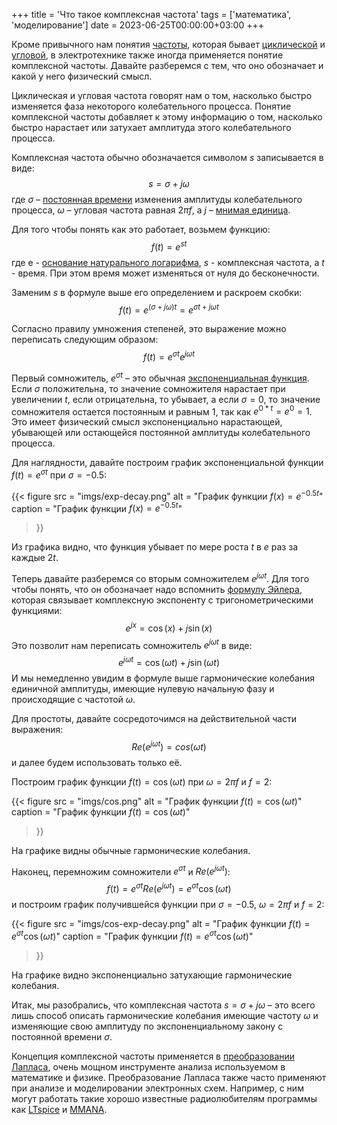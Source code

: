 +++
title = 'Что такое комплексная частота'
tags = ['математика', 'моделирование']
date = 2023-06-25T00:00:00+03:00
+++

Кроме привычного нам понятия [частоты](https://ru.wikipedia.org/wiki/Частота),
которая бывает
[циклической](https://ru.wikipedia.org/wiki/Частота#Термины:_циклическая_частота,_угловая_частота)
и [угловой](https://ru.wikipedia.org/wiki/Угловая_частота), в электротехнике
также иногда применяется понятие комплексной частоты. Давайте разберемся с тем,
что оно обозначает и какой у него физический смысл.

<!--more-->

Циклическая и угловая частота говорят нам о том, насколько быстро изменяется
фаза некоторого колебательного процесса. Понятие комплексной частоты добавляет к
этому информацию о том, насколько быстро нарастает или затухает амплитуда этого
колебательного процесса.

Комплексная частота обычно обозначается символом $s$ записывается в виде: $$s =
\sigma + j\omega$$ где $\sigma$ – [постоянная
времени](https://ru.wikipedia.org/wiki/Постоянная_времени) изменения амплитуды
колебательного процесса, $\omega$ – угловая частота равная $2\pi f$, а $j$ –
[мнимая единица](https://ru.wikipedia.org/wiki/Мнимая_единица).

Для того чтобы понять как это работает, возьмем функцию: $$f(t) = e^{st}$$ где e -
[основание натурального логарифма](https://ru.wikipedia.org/wiki/E_(число)),
$s$ - комплексная частота, а $t$ - время. При этом время может изменяться от
нуля до бесконечности.

Заменим $s$ в формуле выше его определением и раскроем скобки: $$f(t) =
e^{(\sigma + j\omega)t} = e^{\sigma t + j\omega t}$$

Согласно правилу умножения степеней, это выражение можно переписать следующим
образом: $$f(t) = e^{\sigma t} e^{j\omega t}$$

Первый сомножитель, $e^{\sigma t}$ – это обычная [экспоненциальная
функция](https://ru.wikipedia.org/wiki/Экспонента). Если $\sigma$ положительна,
то значение сомножителя нарастает при увеличении $t$, если отрицательна, то
убывает, а если $\sigma = 0$, то значение сомножителя остается постоянным и
равным 1, так как $e^{0 * t} = e^{0} = 1$. Это имеет физический смысл
экспоненциально нарастающей, убывающей или остающейся постоянной амплитуды
колебательного процесса.

Для наглядности, давайте построим график экспоненциальной функции $f(t) =
e^{\sigma t}$ при $\sigma = -0.5$:

{{< figure
    src = "imgs/exp-decay.png"
    alt = "График функции $f(x) = e^{-0.5t}$"
    caption = "График функции $f(x) = e^{-0.5t}$"
>}}

Из графика видно, что функция убывает по мере роста $t$ в $e$ раз за каждые $2t$.

Теперь давайте разберемся со вторым сомножителем $e^{j\omega t}$. Для того чтобы
понять, что он обозначает надо вспомнить [формулу
Эйлера](https://ru.wikipedia.org/wiki/Формула_Эйлера), которая связывает
комплексную экспоненту с тригонометрическими функциями: $$e^{jx} = \cos(x) +
j\sin(x)$$ Это позволит нам переписать сомножитель $e^{j\omega t}$ в виде:
$$e^{j\omega t} = \cos(\omega t) + j\sin(\omega t)$$ И мы немедленно увидим в
формуле выше гармонические колебания единичной амплитуды, имеющие нулевую
начальную фазу и происходящие с частотой $\omega$.

Для простоты, давайте сосредоточимся на действительной части выражения:
$$Re(e^{j\omega t}) = cos(\omega t)$$ и далее будем использовать только её.

Построим график функции $f(t) = \cos(\omega t)$ при $\omega = 2\pi
f$ и $f = 2$:

{{< figure
    src = "imgs/cos.png"
    alt = "График функции $f(t) = \cos(\omega t)$"
    caption = "График функции $f(t) = \cos(\omega t)$"
>}}

На графике видны обычные гармонические колебания.

Наконец, перемножим сомножители $e^{\sigma t}$ и $Re(e^{j\omega t})$: $$f(t) =
e^{\sigma t} Re(e^{j\omega t}) = e^{\sigma t}\cos(\omega t)$$ и построим график
получившейся функции при $\sigma = -0.5$, $\omega = 2\pi f$ и $f = 2$:

{{< figure
    src = "imgs/cos-exp-decay.png"
    alt = "График функции $f(t) = e^{\sigma t}\cos(\omega t)$"
    caption = "График функции $f(t) = e^{\sigma t}\cos(\omega t)$"
>}}

На графике видно экспоненциально затухающие гармонические колебания.

Итак, мы разобрались, что комплексная частота $s = \sigma + j\omega$ – это всего
лишь способ описать гармонические колебания имеющие частоту $\omega$ и
изменяющие свою амплитуду по экспоненциальному закону с постоянной времени $\sigma$.

Концепция комплексной частоты применяется в [преобразовании
Лапласа](https://ru.wikipedia.org/wiki/Преобразование_Лапласа), очень мощном
инструменте анализа используемом в математике и физике. Преобразование Лапласа
также часто применяют при анализе и моделировании электронных схем. Например, с
ним могут работать такие хорошо известные радиолюбителям программы как
[LTspice](https://www.analog.com/en/design-center/design-tools-and-calculators/ltspice-simulator.html)
и [MMANA](http://gal-ana.de/basicmm/ru/).
